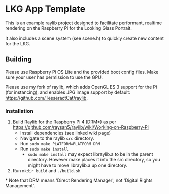 # LKG App Template

This is an example raylib project designed to facilitate performant, realtime rendering on the Raspberry Pi for the Looking Glass Portrait. 

It also includes a scene system (see scene.h) to quickly create new content for the LKG.

## Building

Please use Raspberry Pi OS Lite and the provided boot config files. Make sure your user has permission to use the GPU.

Please use my fork of raylib, which adds OpenGL ES 3 support for the Pi (for instancing), and enables JPG image support by default: https://github.com/TesseractCat/raylib.

### Installation

1. Build Raylib for the Raspberry Pi 4 (DRM\*) as per https://github.com/raysan5/raylib/wiki/Working-on-Raspberry-Pi
    - Install dependencies (see linked wiki page)
    - Navigate to the raylib `src` directory.
    - Run `sudo make PLATFORM=PLATFORM_DRM`
    - Run `sudo make install`
        - `sudo make install` may expect libraylib.a to be in the parent directory. However make places it into the src directory, so you might have to move libraylib.a up one directory.
2. Run `mkdir build` and `./build.sh`.

\* Note that DRM means 'Direct Rendering Manager', not 'Digital Rights Management'.
